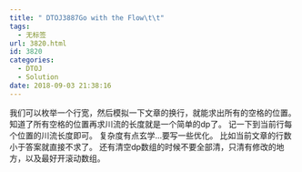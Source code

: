 ```yaml
---
title: " DTOJ3887Go with the Flow\t\t"
tags:
  - 无标签
url: 3820.html
id: 3820
categories:
  - DTOJ
  - Solution
date: 2018-09-03 21:38:16
---
```


我们可以枚举一个行宽，然后模拟一下文章的换行，就能求出所有的空格的位置。 知道了所有空格的位置再求川流的长度就是一个简单的dp了。 记一下到当前行每个位置的川流长度即可。 复杂度有点玄学…要写一些优化。 比如当前文章的行数小于答案就直接不求了。 还有清空dp数组的时候不要全部清，只清有修改的地方，以及最好开滚动数组。